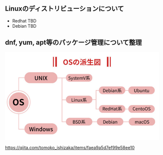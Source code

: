 ## Linuxのディストリビューションについて
- Redhat
TBD  
- Debian
TBD  

## dnf, yum, apt等のパッケージ管理について整理  

![alt text](image.png)

https://qiita.com/tomoko_ishizaka/items/faea9a5d7ef99e58ee10